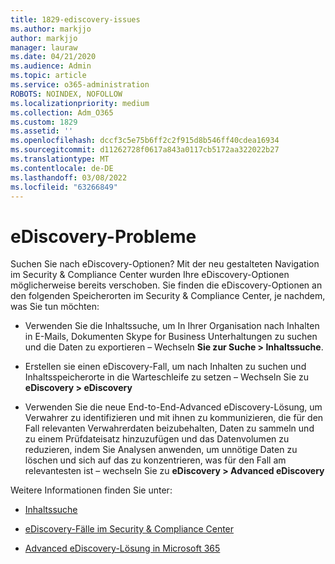 ```yaml
---
title: 1829-ediscovery-issues
ms.author: markjjo
author: markjjo
manager: lauraw
ms.date: 04/21/2020
ms.audience: Admin
ms.topic: article
ms.service: o365-administration
ROBOTS: NOINDEX, NOFOLLOW
ms.localizationpriority: medium
ms.collection: Adm_O365
ms.custom: 1829
ms.assetid: ''
ms.openlocfilehash: dccf3c5e75b6ff2c2f915d8b546ff40cdea16934
ms.sourcegitcommit: d11262728f0617a843a0117cb5172aa322022b27
ms.translationtype: MT
ms.contentlocale: de-DE
ms.lasthandoff: 03/08/2022
ms.locfileid: "63266849"
---
```

# <a name="ediscovery-issues"></a>eDiscovery-Probleme

Suchen Sie nach eDiscovery-Optionen? Mit der neu gestalteten Navigation im Security & Compliance Center wurden Ihre eDiscovery-Optionen möglicherweise bereits verschoben.  Sie finden die eDiscovery-Optionen an den folgenden Speicherorten im Security & Compliance Center, je nachdem, was Sie tun möchten:

- Verwenden Sie die Inhaltssuche, um In Ihrer Organisation nach Inhalten in E-Mails, Dokumenten Skype for Business Unterhaltungen zu suchen und die Daten zu exportieren – Wechseln **Sie zur Suche > Inhaltssuche**.

- Erstellen sie einen eDiscovery-Fall, um nach Inhalten zu suchen und Inhaltsspeicherorte in die Warteschleife zu setzen – Wechseln Sie zu **eDiscovery > eDiscovery**

- Verwenden Sie die neue End-to-End-Advanced eDiscovery-Lösung, um Verwahrer zu identifizieren und mit ihnen zu kommunizieren, die für den Fall relevanten Verwahrerdaten beizubehalten, Daten zu sammeln und zu einem Prüfdateisatz hinzuzufügen und das Datenvolumen zu reduzieren, indem Sie Analysen anwenden, um unnötige Daten zu löschen und sich auf das zu konzentrieren, was für den Fall am relevantesten ist – wechseln Sie zu **eDiscovery > Advanced eDiscovery**

Weitere Informationen finden Sie unter:

- [Inhaltssuche](https://docs.microsoft.com/microsoft-365/compliance/content-search)

- [eDiscovery-Fälle im Security & Compliance Center](https://docs.microsoft.com/microsoft-365/compliance/ediscovery-cases)

- [Advanced eDiscovery-Lösung in Microsoft 365](https://docs.microsoft.com/microsoft-365/compliance/overview-ediscovery-20)

